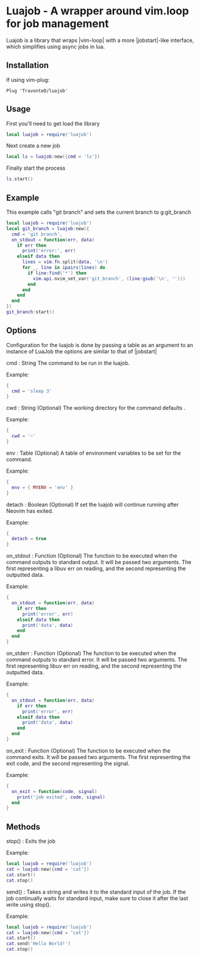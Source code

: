 # Luajob - A wrapper around vim.loop for job management

Luajob is a library that wraps |vim-loop| with a more |jobstart|-like interface,
which simplifies using async jobs in lua.

## Installation
If using vim-plug:
```
Plug 'TravonteD/luajob'
```

## Usage

First you'll need to get load the library

```lua
local luajob = require('luajob')
```

Next create a new job

```lua
local ls = luajob:new({cmd = 'ls'})
```

Finally start the process

```lua
ls.start()
```

## Example

This example calls "git branch" and sets the current branch to g:git_branch

```lua
local luajob = require('luajob')
local git_branch = luajob:new({
  cmd = 'git branch',
  on_stdout = function(err, data)
    if err then
      print('error:', err)
    elseif data then
      lines = vim.fn.split(data, '\n')
      for _, line in ipairs(lines) do
        if line:find('*') then
          vim.api.nvim_set_var('git_branch', (line:gsub('\n', '')))
        end
      end
    end
  end
})
git_branch:start()
```

## Options

Configuration for the luajob is done by passing a table as an argument to an 
instance of LuaJob the options are similar to that of |jobstart|

cmd : String
The command to be run in the luajob.

Example:

```lua
{
  cmd = 'sleep 3'
}
```

cwd : String (Optional)
The working directory for the command defaults .

Example:

```lua
{
  cwd = '~'
}
```

env : Table (Optional)
A table of environment variables to be set for the command.

Example:
```lua
{
  env = { MYENV = 'env' }
}
```

detach : Boolean (Optional)
If set the luajob will continue running after Neovim has exited.

Example:
```lua
{
  detach = true
}

```

on_stdout : Function (Optional)
The function to be executed when the command outputs to standard output. It 
will be passed two arguments. The first representing a libuv err on reading,
and the second representing the outputted data.

Example:
```lua
{
  on_stdout = function(err, data)
    if err then
      print('error', err)
    elseif data then
      print('data', data)
    end
  end
}
```
  
on_stderr : Function (Optional)
The function to be executed when the command outputs to standard error. It 
will be passed two arguments. The first representing libuv err on reading, 
and the second representing the outputted data.

Example:
```lua
{
  on_stdout = function(err, data)
    if err then
      print('error', err)
    elseif data then
      print('data', data)
    end
  end
}
```

on_exit : Function (Optional)
The function to be executed when the command exits. It 
will be passed two arguments. The first representing the exit code, and 
the second representing the signal. 

Example:
```lua
{
  on_exit = function(code, signal)
    print('job exited', code, signal)
  end
}
```

## Methods

stop() :
Exits the job

Example:
```lua
local luajob = require('luajob')
cat = luajob:new({cmd = 'cat'})
cat.start()
cat.stop()
```

send(<String>) :
Takes a string and writes it to the standard input of the job. If the job
continually waits for standard input, make sure to close it after the last
write using stop().
  
Example:
```lua
local luajob = require('luajob')
cat = luajob:new({cmd = 'cat'})
cat.start()
cat.send('Hello World!')
cat.stop()
```

